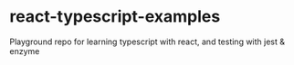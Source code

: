 # react-typescript-examples

Playground repo for learning typescript with react, and testing with jest & enzyme
